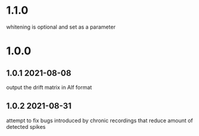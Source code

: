 # 1.1.0
whitening is optional and set as a parameter

# 1.0.0
## 1.0.1 2021-08-08
output the drift matrix in Alf format
## 1.0.2 2021-08-31
attempt to fix bugs introduced by chronic recordings that reduce amount of detected spikes

